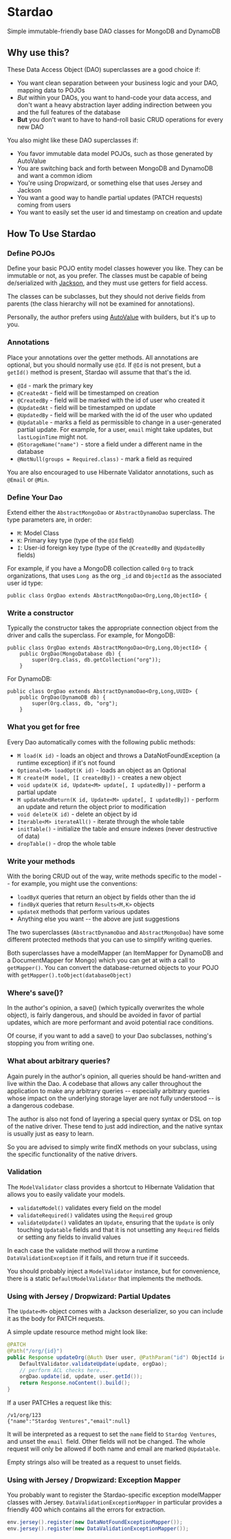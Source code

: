 # Stardao

Simple immutable-friendly base DAO classes for MongoDB and DynamoDB

## Why use this?

These Data Access Object (DAO) superclasses are a good choice if:

  - You want clean separation between your business logic and your DAO, mapping data to POJOs
  - *But* within your DAOs, you want to hand-code your data access, and don't want a heavy abstraction layer adding indirection between you and the full features of the database
  - **But** you don't want to have to hand-roll basic CRUD operations for every new DAO

You also might like these DAO superclasses if:

  - You favor immutable data model POJOs, such as those generated by AutoValue
  - You are switching back and forth between MongoDB and DynamoDB and want a common idiom
  - You're using Dropwizard, or something else that uses Jersey and Jackson
  - You want a good way to handle partial updates (PATCH requests) coming from users
  - You want to easily set the user id and timestamp on creation and update

## How To Use Stardao

### Define POJOs

Define your basic POJO entity model classes however you like. They can be immutable or not, as you prefer. The classes must be capable of being de/serialized with [Jackson](https://github.com/FasterXML/jackson), and they must use getters for field access.

The classes can be subclasses, but they should not derive fields from parents (the class hierarchy will not be examined for annotations).

Personally, the author prefers using [AutoValue](https://github.com/google/auto/blob/master/value/userguide/index.md) with builders, but it's up to you.

### Annotations

Place your annotations over the getter methods. All annotations are optional, but you should normally use `@Id`. If `@Id` is not present, but a `getId()` method is present, Stardao will assume that that's the id.

- ``@Id`` - mark the primary key
- ``@CreatedAt`` - field will be timestamped on creation
- ``@CreatedBy`` - field will be marked with the id of user who created it
- ``@UpdatedAt`` - field will be timestamped on update
- ``@UpdatedBy`` - field will be marked with the id of the user who updated
- ``@Updatable`` - marks a field as permissible to change in a user-generated partial update. For example, for a user, `email` might take updates, but `lastLoginTime` might not.
- ``@StorageName("name")`` - store a field under a different name in the database
- ``@NotNull(groups = Required.class)`` - mark a field as required

You are also encouraged to use Hibernate Validator annotations, such as `@Email` or `@Min`.

### Define Your Dao

Extend either the `AbstractMongoDao` or `AbstractDynamoDao` superclass. The type parameters are, in order:

- `M`: Model Class
- `K`: Primary key type (type of the `@Id` field)
- `I`: User-id foreign key type (type of the `@CreatedBy` and `@UpdatedBy` fields)

For example, if you have a MongoDB collection called `Org` to track organizations, that uses `Long `as the org `_id` and `ObjectId` as the associated user id type:

```
public class OrgDao extends AbstractMongoDao<Org,Long,ObjectId> {
```

### Write a constructor

Typically the constructor takes the appropriate connection object from the driver and calls the superclass. For example, for MongoDB:

```
public class OrgDao extends AbstractMongoDao<Org,Long,ObjectId> {
    public OrgDao(MongoDatabase db) {
        super(Org.class, db.getCollection("org"));
    }
```

For DynamoDB:

```
public class OrgDao extends AbstractDynamoDao<Org,Long,UUID> {
    public OrgDao(DynamoDB db) {
        super(Org.class, db, "org");
    }
```

### What you get for free

Every Dao automatically comes with the following public methods:

- ``M load(K id)`` - loads an object and throws a DataNotFoundException (a runtime exception) if it's not found
- ``Optional<M> loadOpt(K id)`` - loads an object as an Optional
- ``M create(M model, [I createdBy])`` - creates a new object
- ``void update(K id, Update<M> update[, I updatedBy])`` - perform a partial update
- ``M updateAndReturn(K id, Update<M> update[, I updatedBy])`` - perform an update and return the object prior to modification
- ``void delete(K id)`` - delete an object by id
- ``Iterable<M> iterateAll()`` - iterate through the whole table
- ``initTable()`` - initialize the table and ensure indexes (never destructive of data)
- ``dropTable()`` - drop the whole table

### Write your methods

With the boring CRUD out of the way, write methods specific to the model -- for example, you might use the conventions:

- ``loadByX`` queries that return an object by fields other than the id
- ``findByX`` queries that return ``Results<M,K>`` objects
- ``updateX`` methods that perform various updates
- Anything else you want -- the above are just suggestions

The two superclasses (`AbstractDynamoDao` and `AbstractMongoDao`) have some different protected methods that you can use to simplify writing queries.

Both superclasses have a modelMapper (an ItemMapper for DynamoDB and a DocumentMapper for Mongo) which you can get at with a call to `getMapper()`. You can convert the database-returned objects to your POJO with `getMapper().toObject(databaseObject)`

### Where's save()?

In the author's opinion, a save() (which typically overwrites the whole object), is fairly dangerous, and should be avoided in favor of partial updates, which are more performant and avoid potential race conditions.

Of course, if you want to add a save() to your Dao subclasses, nothing's stopping you from writing one.

### What about arbitrary queries?

Again purely in the author's opinion, all queries should be hand-written and live within the Dao. A codebase that allows any caller throughout the application to make any arbitrary queries -- especially arbitrary queries whose impact on the underlying storage layer are not fully understood -- is a dangerous codebase.

The author is also not fond of layering a special query syntax or DSL on top of the native driver. These tend to just add indirection, and the native syntax is usually just as easy to learn.

So you are advised to simply write findX methods on your subclass, using the specific functionality of the native drivers.

### Validation

The ``ModelValidator`` class provides a shortcut to Hibernate Validation that allows you to easily validate your models.

- `validateModel()` validates every field on the model
- `validateRequired()` validates using the `Required` group
- `validateUpdate()` validates an `Update`, ensuring that the `Update` is only touching `Updatable` fields and that it is not unsetting any `Required` fields or setting any fields to invalid values

In each case the validate method will throw a runtime `DataValidationException` if it fails, and return true if it succeeds.

You should probably inject a `ModelValidator` instance, but for convenience, there is a static `DefaultModelValidator` that implements the methods.

### Using with Jersey / Dropwizard: Partial Updates

The `Update<M>` object comes with a Jackson deserializer, so you can include it as the body for PATCH requests.

A simple update resource method might look like:

```java
@PATCH
@Path("/org/{id}")
public Response updateOrg(@Auth User user, @PathParam("id") ObjectId id, Update<Org> update) {
    DefaultValidator.validateUpdate(update, orgDao);
    // perform ACL checks here...
    orgDao.update(id, update, user.getId());
    return Response.noContent().build();
}
```

If a user PATCHes a request like this:

```
/v1/org/123
{"name":"Stardog Ventures","email":null}
```

It will be interpreted as a request to set the `name` field to `Stardog Ventures`, and unset the `email `field. Other fields will not be changed. The whole request will only be allowed if both name and email are marked `@Updatable`.

Empty strings also will be treated as a request to unset fields.

### Using with Jersey / Dropwizard: Exception Mapper

You probably want to register the Stardao-specific exception modelMapper classes with Jersey. `DataValidationExceptionMapper` in particular provides a friendly 400 which contains all the errors for extraction.

```java
env.jersey().register(new DataNotFoundExceptionMapper());
env.jersey().register(new DataValidationExceptionMapper());
```
